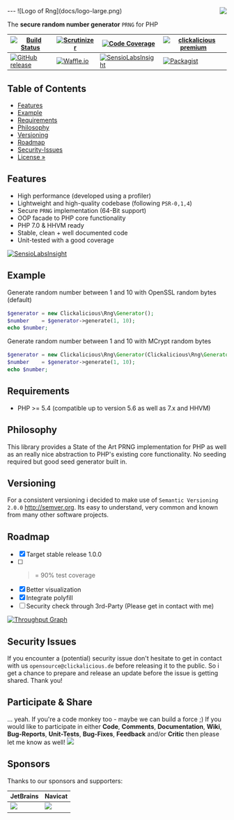 <img src="https://avatars2.githubusercontent.com/u/514566?v=3&u=4615dfc4970d93dea5d3eaf996b7903ee6e24e20&s=140" align="right" />
---
![Logo of Rng](docs/logo-large.png)  

The **secure random number generator** `PRNG` for PHP

| [![Build Status](https://travis-ci.org/clickalicious/Rng.svg?branch=master)](https://travis-ci.org/clickalicious/Rng) 	| [![Scrutinizer](https://img.shields.io/scrutinizer/g/clickalicious/Rng.svg)](https://scrutinizer-ci.com/g/clickalicious/Rng/) 	| [![Code Coverage](https://scrutinizer-ci.com/g/clickalicious/Rng/badges/coverage.png?b=master)](https://scrutinizer-ci.com/g/clickalicious/Rng/?branch=master) 	| [![clickalicious premium](https://img.shields.io/badge/clickalicious-premium-green.svg?style=flat)](https://www.clickalicious.de/) 	|
|---	|---	|---	|---	|
| [![GitHub release](https://img.shields.io/github/release/clickalicious/Rng.svg?style=flat)](https://github.com/clickalicious/Rng/releases) 	| [![Waffle.io](https://img.shields.io/waffle/label/clickalicious/Rng/in%20progress.svg)](https://waffle.io/clickalicious/Rng)  	| [![SensioLabsInsight](https://insight.sensiolabs.com/projects/29d1f47a-0deb-47f0-9642-671bebb04795/mini.png)](https://insight.sensiolabs.com/projects/29d1f47a-0deb-47f0-9642-671bebb04795) 	| [![Packagist](https://img.shields.io/packagist/l/clickalicious/Rng.svg?style=flat)](https://opensource.org/licenses/BSD-3-Clause)  	|


## Table of Contents

- [Features](#features)
- [Example](#example)
- [Requirements](#requirements)
- [Philosophy](#philosophy)
- [Versioning](#versioning)
- [Roadmap](#roadmap)
- [Security-Issues](#security-issues)  
- [License »](LICENSE)  
 

## Features

 - High performance (developed using a profiler)
 - Lightweight and high-quality codebase (following `PSR-0,1,4`)
 - Secure `PRNG` implementation (64-Bit support)
 - OOP facade to PHP core functionality
 - PHP 7.0 & HHVM ready
 - Stable, clean + well documented code
 - Unit-tested with a good coverage

[![SensioLabsInsight](https://insight.sensiolabs.com/projects/29d1f47a-0deb-47f0-9642-671bebb04795/big.png)](https://insight.sensiolabs.com/projects/29d1f47a-0deb-47f0-9642-671bebb04795)


## Example

Generate random number between 1 and 10 with OpenSSL random bytes (default)
```php
$generator = new Clickalicious\Rng\Generator();
$number    = $generator->generate(1, 10);
echo $number;
```

Generate random number between 1 and 10 with MCrypt random bytes
```php
$generator = new Clickalicious\Rng\Generator(Clickalicious\Rng\Generator::MODE_MCRYPT);
$number    = $generator->generate(1, 10);
echo $number;
```


## Requirements

 - PHP >= 5.4 (compatible up to version 5.6 as well as 7.x and HHVM)


## Philosophy

This library provides a State of the Art PRNG implementation for PHP as well as an really nice abstraction to PHP's existing core functionality. No seeding required but good seed generator built in.


## Versioning

For a consistent versioning i decided to make use of `Semantic Versioning 2.0.0` http://semver.org. Its easy to understand, very common and known from many other software projects.


## Roadmap

- [x] Target stable release 1.0.0
- [ ] >= 90% test coverage
- [x] Better visualization
- [x] Integrate polyfill
- [ ] Security check through 3rd-Party (Please get in contact with me)

[![Throughput Graph](https://graphs.waffle.io/clickalicious/Rng/throughput.svg)](https://waffle.io/clickalicious/Rng/metrics)


## Security Issues

If you encounter a (potential) security issue don't hesitate to get in contact with us `opensource@clickalicious.de` before releasing it to the public. So i get a chance to prepare and release an update before the issue is getting shared. Thank you!


## Participate & Share

... yeah. If you're a code monkey too - maybe we can build a force ;) If you would like to participate in either **Code**, **Comments**, **Documentation**, **Wiki**, **Bug-Reports**, **Unit-Tests**, **Bug-Fixes**, **Feedback** and/or **Critic** then please let me know as well!
<a href="https://twitter.com/intent/tweet?hashtags=&original_referer=http%3A%2F%2Fgithub.com%2F&text=Rng%20-%20Random%20number%20generator%20for%20PHP%20%40phpfluesterer%20%23Rng%20%23php%20https%3A%2F%2Fgithub.com%2Fclickalicious%2FRng&tw_p=tweetbutton" target="_blank">
  <img src="http://jpillora.com/github-twitter-button/img/tweet.png"></img>
</a>

## Sponsors

Thanks to our sponsors and supporters:  

| JetBrains | Navicat |
|---|---|
| <a href="https://www.jetbrains.com/phpstorm/" title="PHP IDE :: JetBrains PhpStorm" target="_blank"><img src="https://resources.jetbrains.com/assets/media/open-graph/jetbrains_250x250.png" height="55"></img></a> | <a href="http://www.navicat.com/" title="Navicat GUI - DB GUI-Admin-Tool for MySQL, MariaDB, SQL Server, SQLite, Oracle & PostgreSQL" target="_blank"><img src="http://upload.wikimedia.org/wikipedia/en/9/90/PremiumSoft_Navicat_Premium_Logo.png" height="55" /></a>  |
